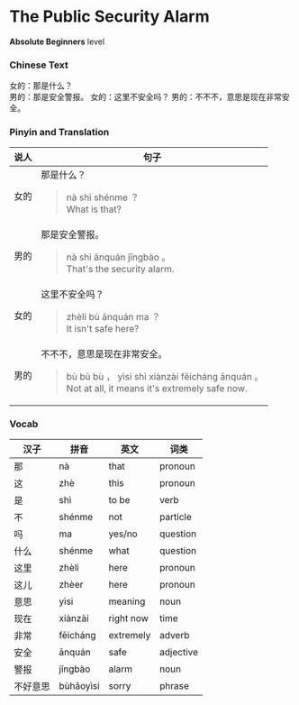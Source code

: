 # The Public Security Alarm
**Absolute Beginners** level
### Chinese Text
女的：那是什么？<br />男的：那是安全警报。
女的：这里不安全吗？
男的：不不不，意思是现在非常安全。

### Pinyin and Translation
|说人|句子|
|----|----|
|女的|那是什么？<blockquote>nà shì shénme ？<br />What is that?</blockquote>|
|男的|那是安全警报。<blockquote>nà shì ānquán jǐngbào 。<br />That's the security alarm.</blockquote>|
|女的|这里不安全吗？<blockquote>zhèli bù ānquán ma ？<br />It isn't safe here?</blockquote>|
|男的|不不不，意思是现在非常安全。<blockquote>bù bù bù ， yìsi shì xiànzài fēicháng ānquán 。<br />Not at all, it means it's extremely safe now.</blockquote>|
### Vocab
|汉子|拼音|英文|词类|
|----|----|----|----|
|那|nà|that|pronoun|
|这|zhè|this|pronoun|
|是|shì|to be|verb|
|不|shénme|not|particle|
|吗|ma|yes/no|question|
|什么|shénme|what|question|
|这里|zhèli|here|pronoun|
|这儿|zhèer|here|pronoun|
|意思|yìsi|meaning|noun|
|现在|xiànzài|right now|time|
|非常|fēicháng|extremely|adverb|
|安全|ānquán|safe|adjective|
|警报|jǐngbào|alarm|noun|
|不好意思|bùhǎoyìsi|sorry|phrase|